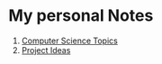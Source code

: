 # My personal Notes

1. [Computer Science Topics](CS%20Topics.md)
2. [Project Ideas](project%20ideas.md)
